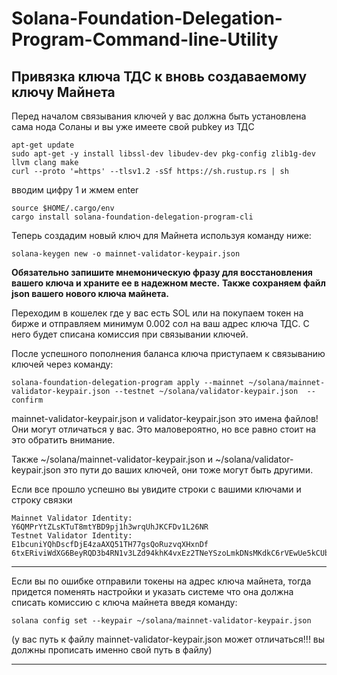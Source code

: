 # Solana-Foundation-Delegation-Program-Command-line-Utility
## Привязка ключа ТДС к вновь создаваемому ключу Майнета

Перед началом связывания ключей у вас должна быть установлена сама нода Соланы и вы уже имеете свой pubkey из ТДС

```
apt-get update
sudo apt-get -y install libssl-dev libudev-dev pkg-config zlib1g-dev llvm clang make
curl --proto '=https' --tlsv1.2 -sSf https://sh.rustup.rs | sh
```

вводим цифру 1 и жмем enter

```
source $HOME/.cargo/env
cargo install solana-foundation-delegation-program-cli
```
Теперь создадим новый ключ для Майнета используя команду ниже:
```
solana-keygen new -o mainnet-validator-keypair.json
```
**Обязательно запишите мнемоническую фразу для восстановления вашего ключа и храните ее в надежном месте.**
**Также сохраняем файл json вашего нового ключа майнета.**

Переходим в кошелек где у вас есть SOL или на покупаем токен на бирже и отправляем минимум 0.002 сол 
на ваш адрес ключа ТДС. С него будет списана комиссия при связывании ключей.

После успешного пополнения баланса ключа приступаем к связыванию ключей через команду:
```
solana-foundation-delegation-program apply --mainnet ~/solana/mainnet-validator-keypair.json --testnet ~/solana/validator-keypair.json  --confirm
```

mainnet-validator-keypair.json и validator-keypair.json это имена файлов! Они могут отличаться у вас. 
Это маловероятно, но все равно стоит на это обратить внимание.

Также ~/solana/mainnet-validator-keypair.json и ~/solana/validator-keypair.json это пути до ваших ключей, они тоже могут быть другими.

Если все прошло успешно вы увидите строки с вашими ключами и строку связки
```
Mainnet Validator Identity: Y6QMPrYtZLsKTuT8mtYBD9pj1h3wrqUhJKCFDv1L26NR
Testnet Validator Identity: E1bcuniYQhDscfDjE4zaAXQ51TH77gsQoRuzvqXHxnDf
6txERiviWdXG6BeyRQD3b4RN1v3LZd94khK4vxEz2TNeYSzoLmkDNsMKdkC6rVEwUe5kCUbS8tGmYq2vZa4fTJi
```


---

Если вы по ошибке отправили токены на адрес ключа майнета,
тогда придется поменять настройки и указать системе что она должна списать комиссию с ключа майнета введя команду:

`solana config set --keypair ~/solana/mainnet-validator-keypair.json` 

(у вас путь к файлу mainnet-validator-keypair.json может отличаться!!! вы должны
прописать именно свой путь в файлу)

---

